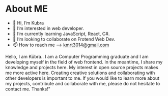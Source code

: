# About ME 
- 👋 Hi, I’m Kubra
- 👀 I’m interested in web developer.
- 🌱 I’m currently learning JavaScript, React, C#.
- 💞️ I’m looking to collaborate on Frotend Web Dev.
- 📫 How to reach me --> kmrt3014@gmail.com


Hello, I am Kübra.. 
I am a Computer Programming graduate and I am developing myself in the field of web frontend. 
In the meantime, I share my knowledge and projects here. My interest in open source projects makes me more active here.
Creating creative solutions and collaborating with other developers is important to me.
If you would like to learn more about my projects, contribute and collaborate with me, please do not hesitate to contact me. Thanks!"
